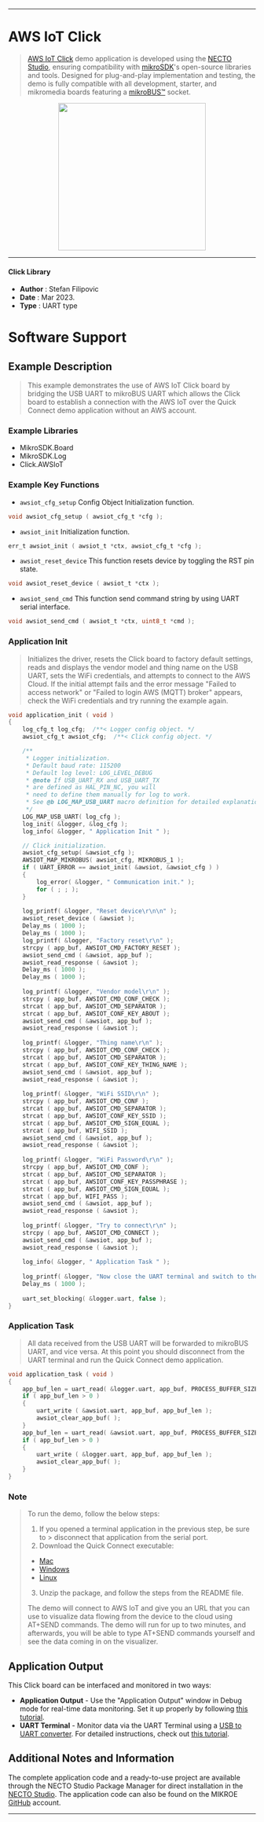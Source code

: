 
---
# AWS IoT Click

> [AWS IoT Click](https://www.mikroe.com/?pid_product=MIKROE-5662) demo application is developed using
the [NECTO Studio](https://www.mikroe.com/necto), ensuring compatibility with [mikroSDK](https://www.mikroe.com/mikrosdk)'s
open-source libraries and tools. Designed for plug-and-play implementation and testing, the demo is fully compatible with
all development, starter, and mikromedia boards featuring a [mikroBUS&trade;](https://www.mikroe.com/mikrobus) socket.

<p align="center">
  <img src="https://www.mikroe.com/?pid_product=MIKROE-5662&image=1" height=300px>
</p>

---

#### Click Library

- **Author**        : Stefan Filipovic
- **Date**          : Mar 2023.
- **Type**          : UART type

# Software Support

## Example Description

> This example demonstrates the use of AWS IoT Click board by bridging the USB UART
to mikroBUS UART which allows the Click board to establish a connection with
the AWS IoT over the Quick Connect demo application without an AWS account.

### Example Libraries

- MikroSDK.Board
- MikroSDK.Log
- Click.AWSIoT

### Example Key Functions

- `awsiot_cfg_setup` Config Object Initialization function.
```c
void awsiot_cfg_setup ( awsiot_cfg_t *cfg );
```

- `awsiot_init` Initialization function.
```c
err_t awsiot_init ( awsiot_t *ctx, awsiot_cfg_t *cfg );
```

- `awsiot_reset_device` This function resets device by toggling the RST pin state.
```c
void awsiot_reset_device ( awsiot_t *ctx );
```

- `awsiot_send_cmd` This function send command string by using UART serial interface.
```c
void awsiot_send_cmd ( awsiot_t *ctx, uint8_t *cmd );
```

### Application Init

> Initializes the driver, resets the Click board to factory default settings, reads
and displays the vendor model and thing name on the USB UART, sets the WiFi credentials,
and attempts to connect to the AWS Cloud. If the initial attempt fails and the error
message "Failed to access network" or "Failed to login AWS (MQTT) broker" appears,
check the WiFi credentials and try running the example again.

```c
void application_init ( void )
{
    log_cfg_t log_cfg;  /**< Logger config object. */
    awsiot_cfg_t awsiot_cfg;  /**< Click config object. */

    /** 
     * Logger initialization.
     * Default baud rate: 115200
     * Default log level: LOG_LEVEL_DEBUG
     * @note If USB_UART_RX and USB_UART_TX 
     * are defined as HAL_PIN_NC, you will 
     * need to define them manually for log to work. 
     * See @b LOG_MAP_USB_UART macro definition for detailed explanation.
     */
    LOG_MAP_USB_UART( log_cfg );
    log_init( &logger, &log_cfg );
    log_info( &logger, " Application Init " );

    // Click initialization.
    awsiot_cfg_setup( &awsiot_cfg );
    AWSIOT_MAP_MIKROBUS( awsiot_cfg, MIKROBUS_1 );
    if ( UART_ERROR == awsiot_init( &awsiot, &awsiot_cfg ) ) 
    {
        log_error( &logger, " Communication init." );
        for ( ; ; );
    }
    
    log_printf( &logger, "Reset device\r\n\n" );
    awsiot_reset_device ( &awsiot );
    Delay_ms ( 1000 );
    Delay_ms ( 1000 );
    log_printf( &logger, "Factory reset\r\n" );
    strcpy ( app_buf, AWSIOT_CMD_FACTORY_RESET );
    awsiot_send_cmd ( &awsiot, app_buf );
    awsiot_read_response ( &awsiot );
    Delay_ms ( 1000 );
    Delay_ms ( 1000 );
    
    log_printf( &logger, "Vendor model\r\n" );
    strcpy ( app_buf, AWSIOT_CMD_CONF_CHECK );
    strcat ( app_buf, AWSIOT_CMD_SEPARATOR );
    strcat ( app_buf, AWSIOT_CONF_KEY_ABOUT );
    awsiot_send_cmd ( &awsiot, app_buf );
    awsiot_read_response ( &awsiot );
    
    log_printf( &logger, "Thing name\r\n" );
    strcpy ( app_buf, AWSIOT_CMD_CONF_CHECK );
    strcat ( app_buf, AWSIOT_CMD_SEPARATOR );
    strcat ( app_buf, AWSIOT_CONF_KEY_THING_NAME );
    awsiot_send_cmd ( &awsiot, app_buf );
    awsiot_read_response ( &awsiot );
    
    log_printf( &logger, "WiFi SSID\r\n" );
    strcpy ( app_buf, AWSIOT_CMD_CONF );
    strcat ( app_buf, AWSIOT_CMD_SEPARATOR );
    strcat ( app_buf, AWSIOT_CONF_KEY_SSID );
    strcat ( app_buf, AWSIOT_CMD_SIGN_EQUAL );
    strcat ( app_buf, WIFI_SSID );
    awsiot_send_cmd ( &awsiot, app_buf );
    awsiot_read_response ( &awsiot );
    
    log_printf( &logger, "WiFi Password\r\n" );
    strcpy ( app_buf, AWSIOT_CMD_CONF );
    strcat ( app_buf, AWSIOT_CMD_SEPARATOR );
    strcat ( app_buf, AWSIOT_CONF_KEY_PASSPHRASE );
    strcat ( app_buf, AWSIOT_CMD_SIGN_EQUAL );
    strcat ( app_buf, WIFI_PASS );
    awsiot_send_cmd ( &awsiot, app_buf );
    awsiot_read_response ( &awsiot );
    
    log_printf( &logger, "Try to connect\r\n" );
    strcpy ( app_buf, AWSIOT_CMD_CONNECT );
    awsiot_send_cmd ( &awsiot, app_buf );
    awsiot_read_response ( &awsiot );
    
    log_info( &logger, " Application Task " );
    
    log_printf( &logger, "Now close the UART terminal and switch to the QuickConnect app\r\n" );
    Delay_ms ( 1000 );
    
    uart_set_blocking( &logger.uart, false );
}
```

### Application Task

> All data received from the USB UART will be forwarded to mikroBUS UART, and vice versa.
At this point you should disconnect from the UART terminal and run the Quick Connect demo application.

```c
void application_task ( void )
{
    app_buf_len = uart_read( &logger.uart, app_buf, PROCESS_BUFFER_SIZE );
    if ( app_buf_len > 0 ) 
    {
        uart_write ( &awsiot.uart, app_buf, app_buf_len );
        awsiot_clear_app_buf( );
    }
    app_buf_len = uart_read( &awsiot.uart, app_buf, PROCESS_BUFFER_SIZE );
    if ( app_buf_len > 0 ) 
    {
        uart_write ( &logger.uart, app_buf, app_buf_len );
        awsiot_clear_app_buf( );
    }
}
```

### Note

> To run the demo, follow the below steps:
> 1. If you opened a terminal application in the previous step, be sure to > disconnect that application from the serial port. 
> 2. Download the Quick Connect executable: 
> - [Mac](https://quickconnectexpresslinkutility.s3.us-west-2.amazonaws.com/QuickConnect_v1.9_macos.x64.tar.gz)
> - [Windows](https://quickconnectexpresslinkutility.s3.us-west-2.amazonaws.com/QuickConnect_v1.9_windows.x64.zip)
> - [Linux](https://quickconnectexpresslinkutility.s3.us-west-2.amazonaws.com/QuickConnect_v1.9_linux.x64.tar.gz)
> 3. Unzip the package, and follow the steps from the README file.
> 
> The demo will connect to AWS IoT and give you an URL that you can use to visualize data
flowing from the device to the cloud using AT+SEND commands. The demo will run for up
to two minutes, and afterwards, you will be able to type AT+SEND commands yourself and
see the data coming in on the visualizer.

## Application Output

This Click board can be interfaced and monitored in two ways:
- **Application Output** - Use the "Application Output" window in Debug mode for real-time data monitoring.
Set it up properly by following [this tutorial](https://www.youtube.com/watch?v=ta5yyk1Woy4).
- **UART Terminal** - Monitor data via the UART Terminal using
a [USB to UART converter](https://www.mikroe.com/click/interface/usb?interface*=uart,uart). For detailed instructions,
check out [this tutorial](https://help.mikroe.com/necto/v2/Getting%20Started/Tools/UARTTerminalTool).

## Additional Notes and Information

The complete application code and a ready-to-use project are available through the NECTO Studio Package Manager for 
direct installation in the [NECTO Studio](https://www.mikroe.com/necto). The application code can also be found on
the MIKROE [GitHub](https://github.com/MikroElektronika/mikrosdk_click_v2) account.

---
